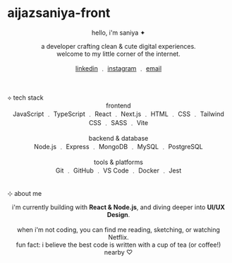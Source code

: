 # aijazsaniya-front
<p align="center">
hello, i'm saniya ✦
</p>
<p align="center">
a developer crafting clean & cute digital experiences.
<br>
welcome to my little corner of the internet.
</p>
<p align="center">
<a href="https://www.linkedin.com/in/saniya-aijaz-358810345">linkedin</a> ﹒
<a href="https://www.instagram.com/theacademizone">instagram</a> ﹒
<a href="mailto:aijazsaaniya@gmail.com">email</a>
</p>
<br>
<br>
⟡ tech stack
<div align="center">
frontend
<br>
JavaScript ﹒ TypeScript ﹒ React ﹒ Next.js ﹒ HTML ﹒ CSS ﹒ Tailwind CSS ﹒ SASS ﹒ Vite
<br><br>
backend & database
<br>
Node.js ﹒ Express ﹒ MongoDB ﹒ MySQL ﹒ PostgreSQL
<br><br>
tools & platforms
<br>
Git ﹒ GitHub ﹒ VS Code ﹒ Docker ﹒ Jest
</div>
<br>
<br>
⊹ about me
<p align="center">
i'm currently building with <b>React & Node.js</b>, and diving deeper into <b>UI/UX Design</b>.
<br><br>
when i'm not coding, you can find me reading, sketching, or watching Netflix.
<br>
fun fact: i believe the best code is written with a cup of tea (or coffee!) nearby ♡
</p>
